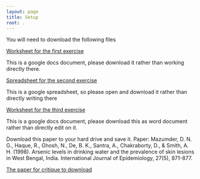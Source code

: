 ```yaml
---
layout: page
title: Setup
root: .
---
```

You will need to download the following files

[Worksheet for the first exercise](http://bit.ly/2CLLmDM)

This is a google docs document, please download it rather than working directly there.

[Spreadsheet for the second exercise](http://bit.ly/2ozYuqN)

This is a google spreadsheet, so please open and download it rather than directly writing there

[Worksheet for the third exercise](https://docs.google.com/document/d/1cyCDdfqbVG8Y8n9Sqz-0MMKwt-luskBjuA-vOz6bXV4/edit?usp=sharing)

This is a google docs document, please download this as word document rather than directly edit on it.

Download this paper to your hard drive and save it.
Paper:
Mazumder, D. N. G., Haque, R., Ghosh, N., De, B. K., Santra, A., Chakraborty, D., & Smith, A. H. (1998). Arsenic levels in drinking water and the prevalence of skin lesions in West Bengal, India. International Journal of Epidemiology, 27(5), 871-877.

[The paper for critique to download](http://bit.ly/2ovA2rg)

